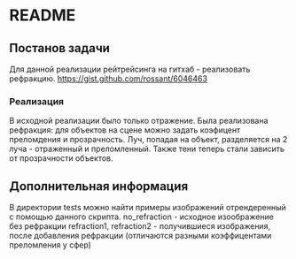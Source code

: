 # README #

## Постанов задачи ##
Для данной реализации рейтрейсинга на гитхаб - реализовать рефракцию. 
https://gist.github.com/rossant/6046463


### Реализация ###
В исходной реализации было только отражение. 
Была реализована рефракция: для объектов на сцене можно задать коэфицент преломдения и прозрачность.
Луч, попадая на объект, разделяется на 2 луча - отраженный и преломленный.
Также тени теперь стали зависить от прозрачности объектов. 

## Дополнительная информация ##
В директории tests можно найти примеры изображений отрендеренный с помощью данного скрипта.
no_refraction - исходное изоображение без рефракции
refraction1, refraction2 - получившиеся изображения, после добавления рефракции (отличаются разными коэффицентами преломления у сфер)
